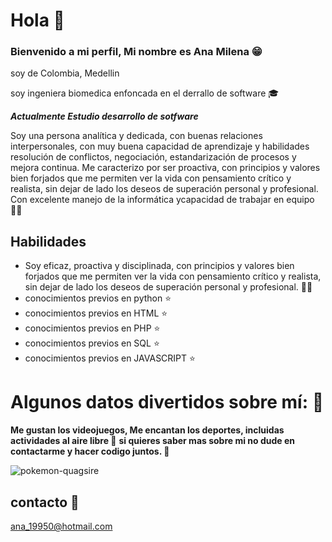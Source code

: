 # Hola  :wave:

### Bienvenido a mi perfil, Mi nombre es Ana Milena  😁


soy de Colombia, Medellin  


soy ingeniera biomedica enfoncada en el derrallo de software :mortar_board: 


***Actualmente Estudio desarrollo de sotfware***


Soy una persona analítica y dedicada, con buenas relaciones interpersonales, con muy buena capacidad de aprendizaje y
habilidades resolución de conflictos, negociación, estandarización de procesos y mejora continua. Me caracterizo por ser proactiva, con principios y valores bien forjados que me permiten ver la vida con pensamiento crítico y realista, sin dejar de lado los deseos de superación personal y profesional. Con excelente manejo de la informática ycapacidad de trabajar en equipo 👩‍🦲



## Habilidades
* Soy eficaz, proactiva y disciplinada, con principios y valores bien forjados que me permiten ver la vida con pensamiento crítico y realista, sin dejar de lado los deseos de superación personal y profesional. :ok_woman:
* conocimientos previos en python 	:star:
* conocimientos previos en  HTML 	:star:
* conocimientos previos en  PHP 	:star:
* conocimientos previos en  SQL 	:star:
* conocimientos previos en  JAVASCRIPT 	:star:

# Algunos datos divertidos sobre mí: :blue_heart:
**Me gustan los videojuegos,  Me encantan  los deportes, incluidas actividades al aire libre :runner:** 
**si quieres saber mas sobre mi no dude en contactarme y hacer codigo juntos. 	:information_desk_person:**

![pokemon-quagsire](https://user-images.githubusercontent.com/117692007/201004382-7b86acd3-f507-48fc-9b8c-0c27b2ea1649.gif)


## contacto :email:
ana_19950@hotmail.com
